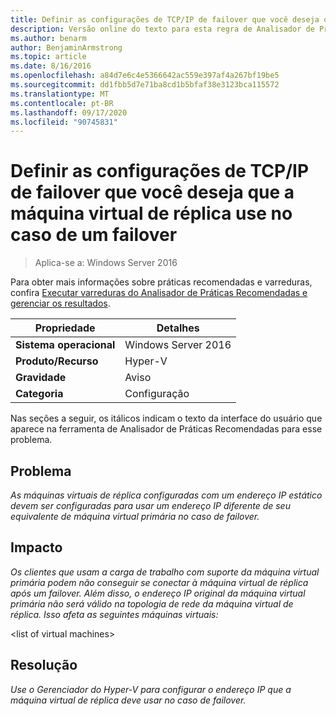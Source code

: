 ```yaml
---
title: Definir as configurações de TCP/IP de failover que você deseja que a máquina virtual de réplica use no caso de um failover
description: Versão online do texto para esta regra de Analisador de Práticas Recomendadas.
ms.author: benarm
author: BenjaminArmstrong
ms.topic: article
ms.date: 8/16/2016
ms.openlocfilehash: a84d7e6c4e5366642ac559e397af4a267bf19be5
ms.sourcegitcommit: dd1fbb5d7e71ba8cd1b5bfaf38e3123bca115572
ms.translationtype: MT
ms.contentlocale: pt-BR
ms.lasthandoff: 09/17/2020
ms.locfileid: "90745831"
---
```

# <a name="configure-the-failover-tcpip-settings-that-you-want-the-replica-virtual-machine-to-use-in-the-event-of-a-failover"></a>Definir as configurações de TCP/IP de failover que você deseja que a máquina virtual de réplica use no caso de um failover

>Aplica-se a: Windows Server 2016

Para obter mais informações sobre práticas recomendadas e varreduras, confira [Executar varreduras do Analisador de Práticas Recomendadas e gerenciar os resultados](https://go.microsoft.com/fwlink/p/?LinkID=223177).

|Propriedade|Detalhes|
|-|-|
|**Sistema operacional**|Windows Server 2016|
|**Produto/Recurso**|Hyper-V|
|**Gravidade**|Aviso|
|**Categoria**|Configuração|

Nas seções a seguir, os itálicos indicam o texto da interface do usuário que aparece na ferramenta de Analisador de Práticas Recomendadas para esse problema.

## <a name="issue"></a>Problema
*As máquinas virtuais de réplica configuradas com um endereço IP estático devem ser configuradas para usar um endereço IP diferente de seu equivalente de máquina virtual primária no caso de failover.*

## <a name="impact"></a>Impacto
*Os clientes que usam a carga de trabalho com suporte da máquina virtual primária podem não conseguir se conectar à máquina virtual de réplica após um failover. Além disso, o endereço IP original da máquina virtual primária não será válido na topologia de rede da máquina virtual de réplica. Isso afeta as seguintes máquinas virtuais:*

\<list of virtual machines>

## <a name="resolution"></a>Resolução
*Use o Gerenciador do Hyper-V para configurar o endereço IP que a máquina virtual de réplica deve usar no caso de failover.*



